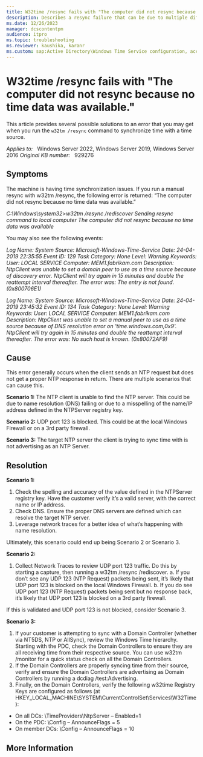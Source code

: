 ```yaml
---
title: W32time /resync fails with "The computer did not resync because no time data was available."
description: Describes a resync failure that can be due to multiple different causes. 
ms.date: 12/26/2023
manager: dcscontentpm
audience: itpro
ms.topic: troubleshooting
ms.reviewer: kaushika, karanr
ms.custom: sap:Active Directory\Windows Time Service configuration, accuracy, and synchronization, csstroubleshoot
---
```

# W32time /resync fails with "The computer did not resync because no time data was available."

This article provides several possible solutions to an error that you may get when you run the `w32tm /resync` command to synchronize time with a time source.

_Applies to:_ &nbsp; Windows Server 2022, Windows Server 2019, Windows Server 2016
_Original KB number:_ &nbsp; 929276

## Symptoms

The machine is having time synchronization issues. If you run a manual resync with w32tm /resync, the following error is returned: “The computer did not resync because no time data was available.”

_C:\Windows\system32>w32tm /resync /rediscover
Sending resync command to local computer
The computer did not resync because no time data was available_

You may also see the following events:

_Log Name: System
Source: Microsoft-Windows-Time-Service
Date: 24-04-2019 22:35:55
Event ID: 129
Task Category: None
Level: Warning
Keywords:
User: LOCAL SERVICE
Computer: MEM1.fabrikam.com
Description: NtpClient was unable to set a domain peer to use as a time source because of discovery error. NtpClient will try again in 15 minutes and double the reattempt interval thereafter. The error was: The entry is not found. (0x800706E1)_

_Log Name: System
Source: Microsoft-Windows-Time-Service
Date: 24-04-2019 23:45:32
Event ID: 134
Task Category: None
Level: Warning
Keywords:
User: LOCAL SERVICE
Computer: MEM1.fabrikam.com
Description: NtpClient was unable to set a manual peer to use as a time source because of DNS resolution error on 'time.windows.com,0x9'. NtpClient will try again in 15 minutes and double the reattempt interval thereafter. The error was: No such host is known. (0x80072AF9)_

## Cause

This error generally occurs when the client sends an NTP request but does not get a proper NTP response in return. There are multiple scenarios that can cause this.

**Scenario 1:**
The NTP client is unable to find the NTP server. This could be due to name resolution (DNS) failing or due to a misspelling of the name/IP address defined in the NTPServer registry key.

**Scenario 2:**
UDP port 123 is blocked. This could be at the local Windows Firewall or on a 3rd party firewall.

**Scenario 3:**
The target NTP server the client is trying to sync time with is not advertising as an NTP Server.

## Resolution

**Scenario 1:**
1. Check the spelling and accuracy of the value defined in the NTPServer registry key. Have the customer verify it’s a valid server, with the correct name or IP address.
2. Check DNS. Ensure the proper DNS servers are defined which can resolve the target NTP server.
3. Leverage network traces for a better idea of what’s happening with name resolution.

Ultimately, this scenario could end up being Scenario 2 or Scenario 3.

**Scenario 2:**
1. Collect Network Traces to review UDP port 123 traffic. Do this by starting a capture, then running a w32tm /resync /rediscover.
   a. If you don’t see any UDP 123 (NTP Request) packets being sent, it’s likely that UDP port 123 is blocked on the local Windows Firewall.
   b. If you do see UDP port 123 (NTP Request) packets being sent but no response back, it’s likely that UDP port 123 is blocked on a 3rd party firewall.

If this is validated and UDP port 123 is not blocked, consider Scenario 3.

**Scenario 3:**
1. If your customer is attempting to sync with a Domain Controller (whether via NT5DS, NTP or AllSync), review the Windows Time hierarchy. Starting with the PDC, check the Domain Controllers to ensure they are all receiving time from their respective source. You can use w32tm /monitor for a quick status check on all the Domain Controllers.
2. If the Domain Controllers are properly syncing time from their source, verify and ensure the Domain Controllers are advertising as Domain Controllers by running a dcdiag /test:Advertising.
3. Finally, on the Domain Controllers, verify the following w32time Registry Keys are configured as follows (at HKEY_LOCAL_MACHINE\SYSTEM\CurrentControlSet\Services\W32Time):
- On all DCs: \TimeProviders\NtpServer – Enabled=1
- On the PDC: \Config – AnnounceFlags = 5
- On member DCs: \Config – AnnounceFlags = 10

## More Information
